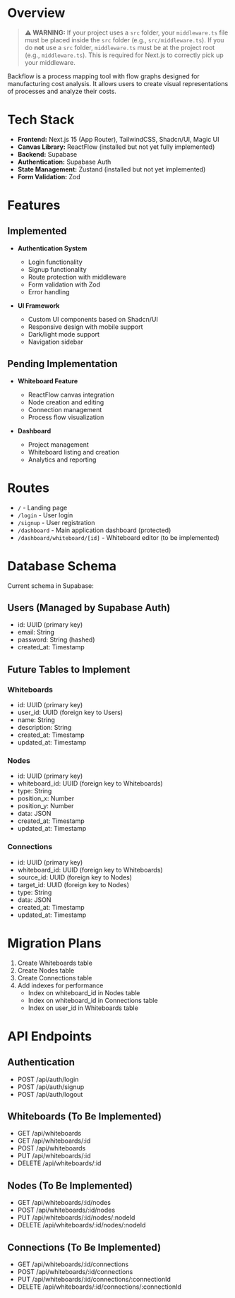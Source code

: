 # Overview

> **⚠️ WARNING:**
> If your project uses a `src` folder, your `middleware.ts` file must be placed inside the `src` folder (e.g., `src/middleware.ts`).
> If you do **not** use a `src` folder, `middleware.ts` must be at the project root (e.g., `middleware.ts`).
> This is required for Next.js to correctly pick up your middleware.

Backflow is a process mapping tool with flow graphs designed for manufacturing cost analysis. It allows users to create visual representations of processes and analyze their costs.

# Tech Stack

- **Frontend:** Next.js 15 (App Router), TailwindCSS, Shadcn/UI, Magic UI
- **Canvas Library:** ReactFlow (installed but not yet fully implemented)
- **Backend:** Supabase
- **Authentication:** Supabase Auth
- **State Management:** Zustand (installed but not yet implemented)
- **Form Validation:** Zod

# Features

## Implemented
- **Authentication System**
  - Login functionality
  - Signup functionality 
  - Route protection with middleware
  - Form validation with Zod
  - Error handling

- **UI Framework**
  - Custom UI components based on Shadcn/UI
  - Responsive design with mobile support
  - Dark/light mode support
  - Navigation sidebar

## Pending Implementation
- **Whiteboard Feature**
  - ReactFlow canvas integration
  - Node creation and editing
  - Connection management
  - Process flow visualization

- **Dashboard**
  - Project management
  - Whiteboard listing and creation
  - Analytics and reporting

# Routes

- `/` - Landing page
- `/login` - User login
- `/signup` - User registration
- `/dashboard` - Main application dashboard (protected)
- `/dashboard/whiteboard/[id]` - Whiteboard editor (to be implemented)

# Database Schema

Current schema in Supabase:

## Users (Managed by Supabase Auth)
- id: UUID (primary key)
- email: String
- password: String (hashed)
- created_at: Timestamp

## Future Tables to Implement

### Whiteboards
- id: UUID (primary key)
- user_id: UUID (foreign key to Users)
- name: String
- description: String
- created_at: Timestamp
- updated_at: Timestamp

### Nodes
- id: UUID (primary key)
- whiteboard_id: UUID (foreign key to Whiteboards)
- type: String
- position_x: Number
- position_y: Number
- data: JSON
- created_at: Timestamp
- updated_at: Timestamp

### Connections
- id: UUID (primary key)
- whiteboard_id: UUID (foreign key to Whiteboards)
- source_id: UUID (foreign key to Nodes)
- target_id: UUID (foreign key to Nodes)
- type: String
- data: JSON
- created_at: Timestamp
- updated_at: Timestamp

# Migration Plans

1. Create Whiteboards table
2. Create Nodes table
3. Create Connections table
4. Add indexes for performance
   - Index on whiteboard_id in Nodes table
   - Index on whiteboard_id in Connections table
   - Index on user_id in Whiteboards table

# API Endpoints

## Authentication
- POST /api/auth/login
- POST /api/auth/signup
- POST /api/auth/logout

## Whiteboards (To Be Implemented)
- GET /api/whiteboards
- GET /api/whiteboards/:id
- POST /api/whiteboards
- PUT /api/whiteboards/:id
- DELETE /api/whiteboards/:id

## Nodes (To Be Implemented)
- GET /api/whiteboards/:id/nodes
- POST /api/whiteboards/:id/nodes
- PUT /api/whiteboards/:id/nodes/:nodeId
- DELETE /api/whiteboards/:id/nodes/:nodeId

## Connections (To Be Implemented)
- GET /api/whiteboards/:id/connections
- POST /api/whiteboards/:id/connections
- PUT /api/whiteboards/:id/connections/:connectionId
- DELETE /api/whiteboards/:id/connections/:connectionId
